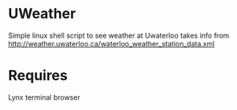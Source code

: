 UWeather
========

Simple linux shell script to see weather at Uwaterloo
takes info from http://weather.uwaterloo.ca/waterloo_weather_station_data.xml

Requires
========
Lynx terminal browser
